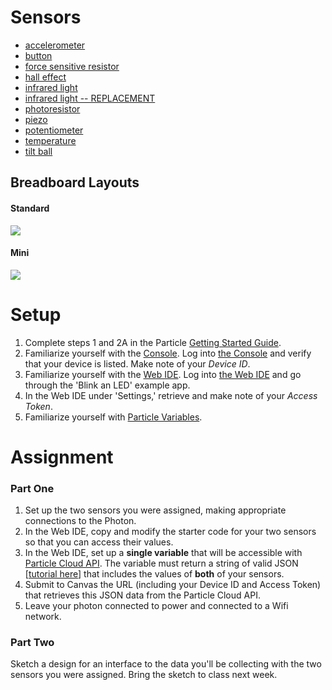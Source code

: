 # Sensors

* [accelerometer](https://github.com/visualizedata/data-structures/blob/master/assignments/weekly_assignment_07/accelerometer.md)  
* [button](https://github.com/visualizedata/data-structures/blob/master/assignments/weekly_assignment_07/button.md)  
* [force sensitive resistor](https://github.com/visualizedata/data-structures/blob/master/assignments/weekly_assignment_07/fsr.md)  
* [hall effect](https://github.com/visualizedata/data-structures/blob/master/assignments/weekly_assignment_07/hall.md)  
* [infrared light](https://github.com/visualizedata/data-structures/blob/master/assignments/weekly_assignment_07/ir.md)  
* [infrared light -- REPLACEMENT](https://github.com/visualizedata/data-structures/blob/master/assignments/weekly_assignment_07/ir2.md)  
* [photoresistor](https://github.com/visualizedata/data-structures/blob/master/assignments/weekly_assignment_07/photocell.md)  
* [piezo](https://github.com/visualizedata/data-structures/blob/master/assignments/weekly_assignment_07/piezo.md)  
* [potentiometer](https://github.com/visualizedata/data-structures/blob/master/assignments/weekly_assignment_07/potentiometer.md)  
* [temperature](https://github.com/visualizedata/data-structures/blob/master/assignments/weekly_assignment_07/temperature.md)  
* [tilt ball](https://github.com/visualizedata/data-structures/blob/master/assignments/weekly_assignment_07/tilt.md)  

## Breadboard Layouts

#### Standard

![](https://cdn.sparkfun.com/assets/3/d/f/a/9/518c0b34ce395fea62000002.jpg)

#### Mini

![](https://cdn.sparkfun.com/assets/e/7/7/e/c/5175c500ce395f5a49000004.jpg)

# Setup

1. Complete steps 1 and 2A in the Particle [Getting Started Guide](https://docs.particle.io/guide/getting-started/start/photon/).  
2. Familiarize yourself with the [Console](https://docs.particle.io/guide/tools-and-features/console/). Log into [the Console](https://console.particle.io/) and verify that your device is listed. Make note of your *Device ID*.   
3. Familiarize yourself with the [Web IDE](https://docs.particle.io/guide/getting-started/build/photon/). Log into [the Web IDE](https://build.particle.io/) and go through the 'Blink an LED' example app.  
4. In the Web IDE under 'Settings,' retrieve and make note of your *Access Token*.  
5. Familiarize yourself with [Particle Variables](https://docs.particle.io/reference/firmware/photon/#particle-variable-).  

# Assignment

### Part One

1. Set up the two sensors you were assigned, making appropriate connections to the Photon.  
2. In the Web IDE, copy and modify the starter code for your two sensors so that you can access their values.  
3. In the Web IDE, set up a **single variable** that will be accessible with [Particle Cloud API](https://docs.particle.io/reference/api/). The variable must return a string of valid JSON [[tutorial here](https://community.particle.io/t/using-spark-publish-with-simple-json-data/3469)] that includes the values of **both** of your sensors.  
4. Submit to Canvas the URL (including your Device ID and Access Token) that retrieves this JSON data from the Particle Cloud API.  
5. Leave your photon connected to power and connected to a Wifi network.  

### Part Two

Sketch a design for an interface to the data you'll be collecting with the two sensors you were assigned. Bring the sketch to class next week. 